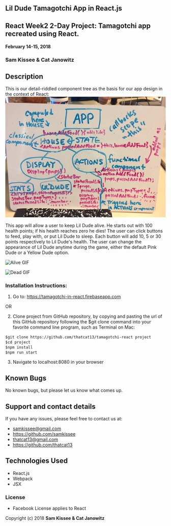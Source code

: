 ## Lil Dude Tamagotchi App in React.js

## React Week2 2-Day Project: Tamagotchi app recreated using React.

#### February 14-15, 2018

### Sam Kissee & Cat Janowitz

##  Description
 This is our detail-riddled component tree as the basis for our app design in the context of React:
![](./src/assets/component-tree.JPG)

This app will allow a user to keep Lil Dude alive. He starts out with 100 health points; if his health reaches zero he dies! The user can click buttons to feed, play with, or put Lil Dude to sleep. Each button will add 10, 5 or 30 points respectively to Lil Dude's health. The user can change the appearance of Lil Dude anytime during the game, either the default Pink Dude or a Yellow Dude option.

![Alive GIF](./src/assets/alive.gif)

![Dead GIF](./src/assets/dead.gif)




### Installation Instructions:
  1. Go to: https://tamagotchi-in-react.firebaseapp.com

  OR

  2. Clone project from GitHub repository, by copying and pasting the url of this GitHub repository following the $git clone command into your favorite command line program, such as Terminal on Mac:
  ```
  $git clone https://github.com/thatcat13/tamagotchi-react project
  $cd project
  $npm install
  $npm run start
  ```
  3. Navigate to localhost:8080 in your browser


## Known Bugs

No known bugs, but please let us know what comes up.

## Support and contact details

If you have any issues, please feel free to contact us at:
* samkissee@gmail.com
* https://github.com/samkissee
* thatcat13@gmail.com
* https://github.com/thatcat13

## Technologies Used
* React.js
* Webpack
* JSX


### License

* Facebook License applies to React

Copyright (c) 2018 **Sam Kissee & Cat Janowitz**
